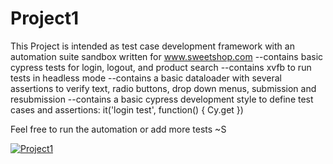 # Project1

This Project is intended as test case development framework with an automation suite sandbox written for www.sweetshop.com
--contains basic cypress tests for login, logout, and product search
--contains xvfb to run tests in headless mode
--contains a basic dataloader with several assertions to verify text, radio buttons, drop down menus, submission and resubmission
--contains a basic cypress development style to define test cases and assertions:
    it('login test', function() {
      Cy.get
    })
    
    
    
    
 Feel free to run the automation or add more tests
 ~S


[![Project1](https://img.shields.io/endpoint?url=https://dashboard.cypress.io/badge/simple/oardfw&style=flat&logo=cypress)](https://dashboard.cypress.io/projects/oardfw/runs)
